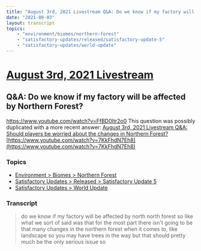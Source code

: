 ```yaml
---
title: "August 3rd, 2021 Livestream Q&A: Do we know if my factory will be affected by Northern Forest?"
date: "2021-08-03"
layout: transcript
topics:
    - "environment/biomes/northern-forest"
    - "satisfactory-updates/released/satisfactory-update-5"
    - "satisfactory-updates/world-update"
---
```

# [August 3rd, 2021 Livestream](../2021-08-03.md)
## Q&A: Do we know if my factory will be affected by Northern Forest?
https://www.youtube.com/watch?v=FfBD0ltr2o0
This question was possibly duplicated with a more recent answer: [August 3rd, 2021 Livestream Q&A: Should players be worried about the changes in Northern Forest?](./yt-7KkFhdN7Eh8.md) [https://www.youtube.com/watch?v=7KkFhdN7Eh8](https://www.youtube.com/watch?v=7KkFhdN7Eh8)


### Topics
* [Environment > Biomes > Northern Forest](../topics/environment/biomes/northern-forest.md)
* [Satisfactory Updates > Released > Satisfactory Update 5](../topics/satisfactory-updates/released/satisfactory-update-5.md)
* [Satisfactory Updates > World Update](../topics/satisfactory-updates/world-update.md)

### Transcript

> do we know if my factory will be affected by north north forest so like what we sort of said was that for the most part there isn't going to be that many changes in the northern forest when it comes to, like landscape so you may have trees in the way but that should pretty much be the only serious issue so
